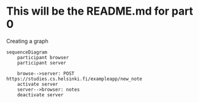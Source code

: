 # This will be the README.md for part 0

Creating a graph

```mermaid
sequenceDiagram
    participant browser
    participant server

    browse-->server: POST https://studies.cs.helsinki.fi/exampleapp/new_note
    activate server
    server-->browser: notes
    deactivate server
```
